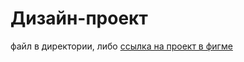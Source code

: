 # Дизайн-проект
файл в директории, либо
[ссылка на проект в фигме](https://www.figma.com/file/C5JZ3MdhGzQTswWKo708xM/%D0%9A%D0%BE%D0%BC%D0%B0%D0%BD%D0%B4%D0%B0%E2%84%962%2C-%D0%BF%D1%80%D0%BE%D0%B5%D0%BA%D1%82-%C2%AB%D0%A3%D0%BF%D0%B0%D0%BA%D0%BE%D0%B2%D1%89%D0%B8%D0%BA%C2%BB?type=design&node-id=1-38&t=U4lMDxDfK8KmWJOL-0)
